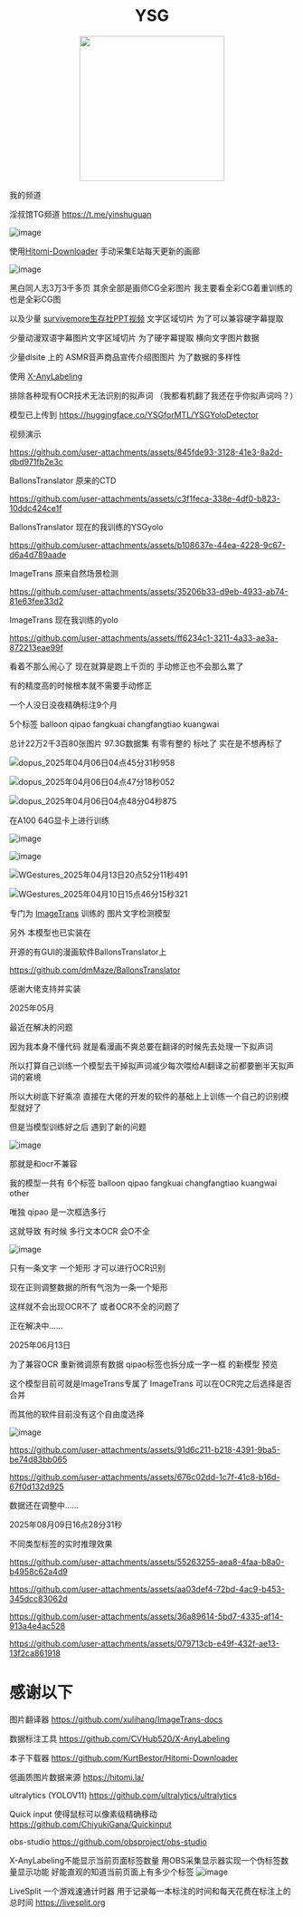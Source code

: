 # <div align="center">YSG</div>

<div align=center>
<img src="https://github.com/user-attachments/assets/0439e6bf-c256-4706-a846-1043643d4cc1" width="256" height="256">
</div>

我的频道

淫叔馆TG频道
https://t.me/yinshuguan

![image](https://github.com/user-attachments/assets/31755751-1c89-4484-8d1a-98e6fc95d079)

使用[Hitomi-Downloader](https://github.com/KurtBestor/Hitomi-Downloader) 手动采集E站每天更新的画廊


![image](https://github.com/user-attachments/assets/74787557-c5ab-4b9d-800b-e96f79d24c23)



黑白同人志3万3千多页 其余全部是画师CG全彩图片 我主要看全彩CG着重训练的也是全彩CG图

以及少量 [survivemore生存社PPT视频](https://www.appetite-game.com/survivemore/001_product.html)  文字区域切片 为了可以兼容硬字幕提取 

少量动漫双语字幕图片文字区域切片 为了硬字幕提取 横向文字图片数据

少量dlsite 上的 ASMR音声商品宣传介绍图图片 为了数据的多样性 

使用 [X-AnyLabeling](https://github.com/CVHub520/X-AnyLabelin) 

排除各种现有OCR技术无法识别的拟声词 （我都看机翻了我还在乎你拟声词吗？）


模型已上传到 https://huggingface.co/YSGforMTL/YSGYoloDetector

 视频演示



https://github.com/user-attachments/assets/845fde93-3128-41e3-8a2d-dbd971fb2e3c






BallonsTranslator 原来的CTD


https://github.com/user-attachments/assets/c3f1feca-338e-4df0-b823-10ddc424ce1f


BallonsTranslator 现在的我训练的YSGyolo




https://github.com/user-attachments/assets/b108637e-44ea-4228-9c67-d6a4d789aade

ImageTrans 原来自然场景检测



https://github.com/user-attachments/assets/35206b33-d9eb-4933-ab74-81e63fee33d2


ImageTrans 现在我训练的yolo



https://github.com/user-attachments/assets/ff6234c1-3211-4a33-ae3a-872213eae99f

看着不那么闹心了 现在就算是跑上千页的 手动修正也不会那么累了

有的精度高的时候根本就不需要手动修正


一个人没日没夜精确标注9个月

5个标签
balloon
qipao
fangkuai
changfangtiao
kuangwai

总计22万2千3百80张图片 97.3G数据集  有零有整的 标吐了 实在是不想再标了

![dopus_2025年04月06日04点45分31秒958](https://github.com/user-attachments/assets/a9db0bf5-e61b-4a43-9a22-681b86f6a902)

![dopus_2025年04月06日04点47分18秒052](https://github.com/user-attachments/assets/468344fd-f36a-49e3-8682-5f819a8fd059)

![dopus_2025年04月06日04点48分04秒875](https://github.com/user-attachments/assets/c2dc4b98-59fd-4151-8303-1d81d2842643)



在A100 64G显卡上进行训练

![image](https://github.com/user-attachments/assets/085967c1-b62b-4968-8d21-bb245093ea8d)

![image](https://github.com/user-attachments/assets/343cd3c0-4d00-49ca-ac49-636f3f37df78)

![WGestures_2025年04月13日20点52分11秒491](https://github.com/user-attachments/assets/15d914db-8969-4823-b365-4f7828195c58)

![WGestures_2025年04月10日15点46分15秒321](https://github.com/user-attachments/assets/96702ad7-e4f4-4690-95c4-4daab1dc3f28)

专门为 [ImageTrans](https://github.com/xulihang/ImageTrans-docs) 训练的
图片文字检测模型

另外 本模型也已实装在

开源的有GUI的漫画软件BallonsTranslator上

https://github.com/dmMaze/BallonsTranslator

感谢大佬支持并实装



2025年05月

最近在解决的问题

因为我本身不懂代码 就是看漫画不爽总要在翻译的时候先去处理一下拟声词

所以打算自己训练一个模型去干掉拟声词减少每次喂给AI翻译之前都要删半天拟声词的窘境

所以大树底下好乘凉 直接在大佬的开发的软件的基础上上训练一个自己的识别模型就好了

但是当模型训练好之后 遇到了新的问题

![image](https://github.com/user-attachments/assets/085e7f9d-bfb8-49bc-ab7d-de095d7cc474)

那就是和ocr不兼容

我的模型一共有 6个标签
balloon
qipao
fangkuai
changfangtiao
kuangwai
other

唯独 qipao 是一次框选多行

这就导致 有时候 多行文本OCR 会O不全

![image](https://github.com/user-attachments/assets/1335e7c8-872b-4ead-9b5a-64cbf726af98)

只有一条文字 一个矩形 才可以进行OCR识别

现在正则调整数据的所有气泡为一条一个矩形

这样就不会出现OCR不了 或者OCR不全的问题了

正在解决中......


2025年06月13日

为了兼容OCR 重新微调原有数据 qipao标签也拆分成一字一框 的新模型 预览

这个模型目前可就是ImageTrans专属了 ImageTrans 可以在OCR完之后选择是否合并

而其他的软件目前没有这个自由度选择

![image](https://github.com/user-attachments/assets/ab660d62-6eca-402a-9c33-acff5fe1601a)




https://github.com/user-attachments/assets/91d6c211-b218-4391-9ba5-be74d83bb065



https://github.com/user-attachments/assets/676c02dd-1c7f-41c8-b16d-67f0d132d925

数据还在调整中......

2025年08月09日16点28分31秒

不同类型标签的实时推理效果

https://github.com/user-attachments/assets/55263255-aea8-4faa-b8a0-b4958c62a4d9

https://github.com/user-attachments/assets/aa03def4-72bd-4ac9-b453-345dcc83062d

https://github.com/user-attachments/assets/36a89614-5bd7-4335-af14-913a4e4ac528

https://github.com/user-attachments/assets/079713cb-e49f-432f-ae13-13f2ca861918



# 感谢以下

图片翻译器
https://github.com/xulihang/ImageTrans-docs

数据标注工具
https://github.com/CVHub520/X-AnyLabeling

本子下载器
https://github.com/KurtBestor/Hitomi-Downloader

低画质图片数据来源
https://hitomi.la/

ultralytics (YOLOV11)
https://github.com/ultralytics/ultralytics



Quick input 使得鼠标可以像素级精确移动
https://github.com/ChiyukiGana/Quickinput

obs-studio
https://github.com/obsproject/obs-studio

X-AnyLabeling不能显示当前页面标签数量
用OBS采集显示器实现一个伪标签数量显示功能
好能直观的知道当前页面上有多少个标签 
![image](https://github.com/user-attachments/assets/b027f537-5187-4fab-b39f-b545f5780bf3)


LiveSplit 一个游戏速通计时器 用于记录每一本标注的时间和每天花费在标注上的总时间
https://livesplit.org



